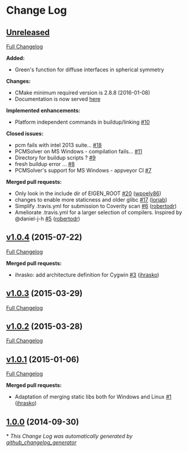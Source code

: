 # Change Log

## [Unreleased](https://github.com/PCMSolver/pcmsolver/tree/HEAD)

[Full Changelog](https://github.com/PCMSolver/pcmsolver/compare/v1.0.4...HEAD)

**Added:**

- Green's function for diffuse interfaces in spherical symmetry

**Changes:**

- CMake minimum required version is 2.8.8 (2016-01-08)
- Documentation is now served [here](http://pcmsolver.readthedocs.org/)

**Implemented enhancements:**

- Platform independent commands in buildup/linking [\#10](https://github.com/PCMSolver/pcmsolver/issues/10)

**Closed issues:**

- pcm fails with intel 2013 suite... [\#18](https://github.com/PCMSolver/pcmsolver/issues/18)
- PCMSolver on MS Windows - compilation fails... [\#11](https://github.com/PCMSolver/pcmsolver/issues/11)
- Directory for buildup scripts ? [\#9](https://github.com/PCMSolver/pcmsolver/issues/9)
- fresh buildup error ... [\#8](https://github.com/PCMSolver/pcmsolver/issues/8)
- PCMSolver's support for MS Windows - appveyor CI  [\#7](https://github.com/PCMSolver/pcmsolver/issues/7)

**Merged pull requests:**

- Only look in the include dir of EIGEN\_ROOT [\#20](https://github.com/PCMSolver/pcmsolver/pull/20) ([wpoely86](https://github.com/wpoely86))
- changes to enable more staticness and older glibc [\#17](https://github.com/PCMSolver/pcmsolver/pull/17) ([loriab](https://github.com/loriab))
- Simplify .travis.yml for submission to Coverity scan [\#6](https://github.com/PCMSolver/pcmsolver/pull/6) ([robertodr](https://github.com/robertodr))
- Ameliorate .travis.yml for a larger selection of compilers. Inspired by @daniel-j-h [\#5](https://github.com/PCMSolver/pcmsolver/pull/5) ([robertodr](https://github.com/robertodr))

## [v1.0.4](https://github.com/PCMSolver/pcmsolver/tree/v1.0.4) (2015-07-22)
[Full Changelog](https://github.com/PCMSolver/pcmsolver/compare/v1.0.3...v1.0.4)

**Merged pull requests:**

- ihrasko: add architecture definition for Cygwin [\#3](https://github.com/PCMSolver/pcmsolver/pull/3) ([ihrasko](https://github.com/ihrasko))

## [v1.0.3](https://github.com/PCMSolver/pcmsolver/tree/v1.0.3) (2015-03-29)
[Full Changelog](https://github.com/PCMSolver/pcmsolver/compare/v1.0.2...v1.0.3)

## [v1.0.2](https://github.com/PCMSolver/pcmsolver/tree/v1.0.2) (2015-03-28)
[Full Changelog](https://github.com/PCMSolver/pcmsolver/compare/v1.0.1...v1.0.2)

## [v1.0.1](https://github.com/PCMSolver/pcmsolver/tree/v1.0.1) (2015-01-06)
[Full Changelog](https://github.com/PCMSolver/pcmsolver/compare/1.0.0...v1.0.1)

**Merged pull requests:**

- Adaptation of merging static libs both for Windows and Linux [\#1](https://github.com/PCMSolver/pcmsolver/pull/1) ([ihrasko](https://github.com/ihrasko))

## [1.0.0](https://github.com/PCMSolver/pcmsolver/tree/1.0.0) (2014-09-30)


\* *This Change Log was automatically generated by [github_changelog_generator](https://github.com/skywinder/Github-Changelog-Generator)*
